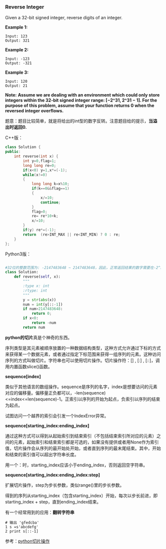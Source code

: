 ###  Reverse Integer

Given a 32-bit signed integer, reverse digits of an integer.

**Example 1:**

```
Input: 123
Output: 321
```

**Example 2:**

```
Input: -123
Output: -321
```

**Example 3:**

```
Input: 120
Output: 21
```

**Note:**
**Assume we are dealing with an environment which could only store integers within the 32-bit signed integer range: [−2^31,  2^31 − 1]. For the purpose of this problem, assume that your function returns 0 when the reversed integer overflows.**



题意：题目比较简单，就是将给出的int型的数字反转。注意题目给的提示，**当溢出时返回0.**

C++版：

```c++
class Solution {
public:
    int reverse(int x) {
        int y=0,flag=1;
        long long re=0;
        if(x<0) y=1,x*=(-1);
        while(x!=0)
        {
            long long k=x%10;
            if(k==0&&flag==1)
            {
                x/=10;
                continue;
            }
            flag=0;
            re= re*10+k;
            x/=10;
        }
        if(y) re*=(-1);
        return  (re>INT_MAX || re<INT_MIN) ? 0 : re;
    }
};
```

Python3版：

```python

#32位的整数范围为: -2147483648 ~ 2147483648，因此，正常返回结果的数字需要在-2^31 ~ 2^31范围内。翻转#可以使用字符串来实现。
class Solution:
    def reverse(self, x):
        """
        :type x: int
        :rtype: int
        """
        y = str(abs(x))
        num = int(y[::-1])
        if num>2147483648:
            return 0;
        if x<0:
            return -num
        return num
```

**python的切片**真是个神奇的东西。

序列类型是其元素被顺序放置的一种数据结构类型，这种方式允许通过下标的方式来获得某一个数据元素，或者通过指定下标范围来获得一组序列的元素。这种访问序列的方式叫做切片。字符串也可以使用切片操作。切片操作符：[]  , [:]  ,  [::]，调用内置函数slice()函数。



**sequence[index]**

类似于其他语言的数组操作。sequence是序列的名字，index是想要访问的元素对应的偏移量。偏移量正负都可以，-len(sequence)<=index<=len(sequence)-1。正索引以序列的开始为起点，负索引以序列的结束为起点。

试图访问一个越界的索引会引发一个IndexError异常。



**sequence[starting_index:ending_index]**

通过这种方式可以得到从起始索引到结束索引（不包括结束索引所对应的元素）之间的元素，起始索引和结束索引都是可选的，如果没有提供或者用None作为索引值，切片操作会从序列的最开始处开始，或者直到序列的最末尾结束。其中，开始和结束的索引值可以超出字符串长度。

用一个：时，starting_index应该小于ending_index，否则返回空字符串。



**sequence[starting_index:ending_index:step]**

扩展切片操作，step为步长参数，类似range()里的步长参数。

得到的序列从starting_index（包含starting_index）开始，每次以步长前进，即starting_index + step，直到ending_index结束。



有一个经常用到的应用：**翻转字符串**

```
# 输出 'gfedcba'
1 s =s'abcdefg'
2 print s[::-1]
```

参考：[python切片操作](https://www.cnblogs.com/mzct123/p/6031092.html)
